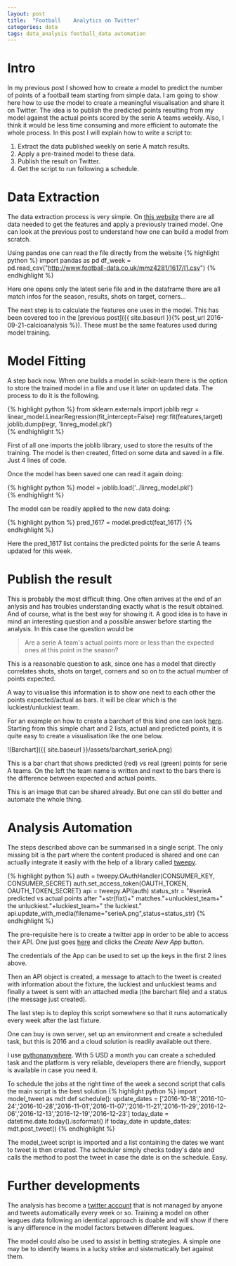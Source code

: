 ```yaml
---
layout: post
title:  "Football	 Analytics on Twitter"
categories: data
tags: data_analysis football_data automation 
---
```

# Intro
In my previous post I showed how to create a model to predict the number of points of a football team starting from simple data. 
I am going to show here how to use the model to create a meaningful visualisation and share it on Twitter. The idea is to publish the predicted points resulting from my model against the actual points scored by the serie A teams weekly. Also, I think it would be less time consuming and more efficient to automate the whole process.
In this post I will explain how to write a script to:

1. Extract the data published weekly on serie A match results. 
2. Apply a pre-trained model to these data. 
3. Publish the result on Twitter.
4. Get the script to run following a schedule. 

# Data Extraction
The data extraction process is very simple. On [this website][football-data] there are all data needed to get the features and apply a previously trained model. One can look at the previous post to understand how one can build a model from scratch. 

Using pandas one can read the file directly from the website
{% highlight python %}
import pandas as pd 
df_week = pd.read_csv("http://www.football-data.co.uk/mmz4281/1617/I1.csv")
{% endhighlight %}

Here one opens only the latest serie file and in the dataframe there are all match infos for the season, results, shots on target, corners...

The next step is to calculate the features one uses in the model. This has been covered too in the [previous post]({{ site.baseurl }}{% post_url 2016-09-21-calcioanalysis %}). These must be the same features used during model training. 

# Model Fitting
A step back now. When one builds a model in scikit-learn there is the option to store the trained model in a file and use it later on updated data. The process to do it is the following.

{% highlight python %}
from sklearn.externals import joblib
regr = linear_model.LinearRegression(fit_intercept=False)
regr.fit(features,target)
joblib.dump(regr, 'linreg_model.pkl')  
{% endhighlight %}

First of all one imports the joblib library, used to store the results of the training. The model is then created, fitted on some data and saved in a file. Just 4 lines of code. 

Once the model has been saved one can read it again doing:

{% highlight python %}
model = joblib.load('../linreg_model.pkl')	
{% endhighlight %}

The model can be readily applied to the new data doing:

{% highlight python %}
pred_1617 = model.predict(feat_1617)
{% endhighlight %}

Here the pred_1617 list contains the predicted points for the serie A teams updated for this week. 

# Publish the result
This is probably the most difficult thing. One often arrives at the end of an anlysis and has troubles understanding exactly what is the result obtained. And of course, what is the best way for showing it. A good idea is to have in mind an interesting question and a possible answer before starting the analysis. In this case the question would be

>Are a serie A team's actual points more or less than the expected ones at this point in the season?

This is a reasonable question to ask, since one has a model that directly correlates shots, shots on target, corners and so on to the actual mumber of points expected. 

A way to visualise this information is to show one next to each other the points expected/actual as bars. It will be clear which is the luckiest/unluckiest team.   

For an example on how to create a barchart of this kind one can look [here][bar-matplot]. Starting from this simple chart and 2 lists, actual and predicted points, it is quite easy to create a visualisation like the one below.

![Barchart]({{ site.baseurl }}/assets/barchart_serieA.png)


This is a bar chart that shows predicted (red) vs real (green) points for serie A teams. On the left the team name is written and next to the bars there is the difference between expected and actual points. 

This is an image that can be shared already. But one can stil do better and automate the whole thing. 

# Analysis Automation
The steps described above can be summarised in a single script. The only missing bit is the part where the content produced is shared and one can actually integrate it easily with the help of a library called [tweepy][tweepy-link].

{% highlight python %}
auth = tweepy.OAuthHandler(CONSUMER_KEY, CONSUMER_SECRET)
auth.set_access_token(OAUTH_TOKEN, OAUTH_TOKEN_SECRET)
api = tweepy.API(auth)
status_str = "#serieA predicted vs actual points after "+str(fixt)+" matches."+unluckiest_team+" the unluckiest."+luckiest_team+" the  luckiest."
api.update_with_media(filename="serieA.png",status=status_str)
{% endhighlight %}

The pre-requisite here is to create a twitter app in order to be able to access their API. One just goes [here][twitter-app] and clicks the _Create New App_ button. 

The credentials of the App can be used to set up the keys in the first 2 lines above. 

Then an API object is created, a message to attach to the tweet is created with information about the fixture, the luckiest and unluckiest teams and finally a tweet is sent with an attached media (the barchart file) and a status (the message just created). 

The last step is to deploy this script somewhere so that it runs automatically every week after the last fixture. 

One can buy is own server, set up an environment and create a scheduled task, but this is 2016 and a cloud solution is readily available out there. 

I use [pythonanywhere][python-anywhere]. With 5 USD a month you can create a scheduled task and the platform is very reliable, developers there are friendly, support is available in case you need it. 

To schedule the jobs at the right time of the week a second script that calls the main script is the best solution
{% highlight python %}
import model_tweet as mdt
def schedule():
  update_dates = ['2016-10-18','2016-10-24','2016-10-28','2016-11-01','2016-11-07','2016-11-21','2016-11-29','2016-12-06','2016-12-13','2016-12-19','2016-12-23']
  today_date =  datetime.date.today().isoformat()
  if today_date in update_dates:
    mdt.post_tweet()
{% endhighlight %}

The model_tweet script is imported and a list containing the dates we want to tweet is then created. The scheduler simply checks today's date and calls the method to post the tweet in case the date is on the schedule. Easy. 

# Further developments
The analysis has become a [twitter account][tropianhs-analytics] that is not managed by anyone and tweets automatically every week or so. Training a model on other leagues data following an identical approach is doable and will show if there is any difference in the model factors between different leagues.

The model could also be used to assist in betting strategies. A simple one may be to identify teams in a lucky strike and sistematically bet against them. 

[football-data]: http://www.football-data.co.uk/data.php
[bar-matplot]: http://matplotlib.org/examples/api/barchart_demo.html
[tweepy-link]: http://www.tweepy.org/
[twitter-app]: https://apps.twitter.com/
[python-anywhere]: https://www.pythonanywhere.com
[tropianhs-analytics]: https://twitter.com/analytics_trop